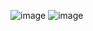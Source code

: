 ![image](https://github.com/SarfarazQadir/Quiz-Application-Frontend-PHP/assets/144503703/f2e9aabf-6e93-48a1-b5d0-c49d4d8834ef)
![image](https://github.com/SarfarazQadir/Quiz-Application-Frontend-PHP/assets/144503703/816c9bfb-3021-469f-93f9-784505c64f3c)
